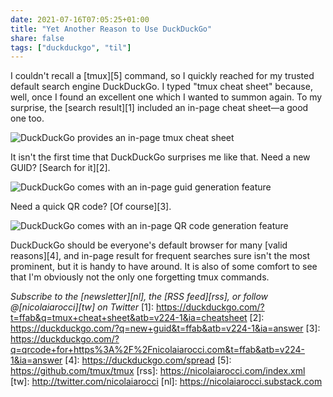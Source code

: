 ```yaml
---
date: 2021-07-16T07:05:25+01:00
title: "Yet Another Reason to Use DuckDuckGo"
share: false
tags: ["duckduckgo", "til"]
---
```

I couldn't recall a [tmux][5] command, so I quickly reached for my trusted default
search engine DuckDuckGo. I typed "tmux cheat sheet" because, well, once
I found an excellent one which I wanted to summon again. To my surprise, the
[search result][1] included an in-page cheat sheet—a good one too.

![DuckDuckGo provides an in-page tmux cheat sheet](/images/duckduckgo-tmux.png)

It isn't the first time that DuckDuckGo surprises me like that. Need a new
GUID? [Search for it][2].

![DuckDuckGo comes with an in-page guid generation feature](/images/duckduckgo-guid.png)

Need a quick QR code? [Of course][3].

![DuckDuckGo comes with an in-page QR code generation feature](/images/duckduckgo-qrcode.png)

DuckDuckGo should be everyone's default browser for many [valid reasons][4], and
in-page result for frequent searches sure isn't the most prominent, but it is
handy to have around. It is also of some comfort to see that I'm obviously not
the only one forgetting tmux commands.

*Subscribe to the [newsletter][nl], the [RSS feed][rss], or follow @[nicolaiarocci][tw] on Twitter*
 [1]: https://duckduckgo.com/?t=ffab&q=tmux+cheat+sheet&atb=v224-1&ia=cheatsheet
 [2]: https://duckduckgo.com/?q=new+guid&t=ffab&atb=v224-1&ia=answer
 [3]: https://duckduckgo.com/?q=qrcode+for+https%3A%2F%2Fnicolaiarocci.com&t=ffab&atb=v224-1&ia=answer
 [4]: https://duckduckgo.com/spread
 [5]: https://github.com/tmux/tmux
 [rss]: https://nicolaiarocci.com/index.xml
 [tw]: http://twitter.com/nicolaiarocci
 [nl]: https://nicolaiarocci.substack.com
